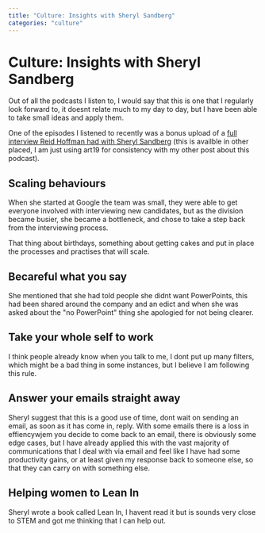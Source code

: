 ```yaml
---
title: "Culture: Insights with Sheryl Sandberg"
categories: "culture"
---
```

# Culture: Insights with Sheryl Sandberg

Out of all the podcasts I listen to, I would say that this is one that I regularly look forward to, it doesnt relate much to my day to day, but I have been able to take small ideas and apply them.

One of the episodes I listened to recently was a bonus upload of a [full interview Reid Hoffman had with Sheryl Sandberg](https://art19.com/shows/masters-of-scale/episodes/90a43532-8195-4d57-b53b-3098d8a69b40) (this is availble in other placed, I am just using art19 for consistency with my other post about this podcast).

## Scaling behaviours

When she started at Google the team was small, they were able to get everyone involved with interviewing new candidates, but as the division became busier, she became a bottleneck, and chose to take a step back from the interviewing process.

That thing about birthdays, something about getting cakes and put in place the processes and practises that will scale.

## Becareful what you say

She mentioned that she had told people she didnt want PowerPoints, this had been shared around the company and an edict and when she was asked about the "no PowerPoint" thing she apologied for not being clearer.

## Take your whole self to work

I think people already know when you talk to me, I dont put up many filters, which might be a bad thing in some instances, but I believe I am following this rule. 

## Answer your emails straight away

Sheryl suggest that this is a good use of time, dont wait on sending an email, as soon as it has come in, reply. With some emails there is a loss in effiencywjem you decide to come back to an email, there is obviously some edge cases, but I have already applied this with the vast majority of communications that I deal with via email and feel like I have had some productivity gains, or at least given my response back to someone else, so that they can carry on with something else.

## Helping women to Lean In

Sheryl wrote a book called Lean In, I havent read it but is sounds very close to STEM and got me thinking that I can help out.